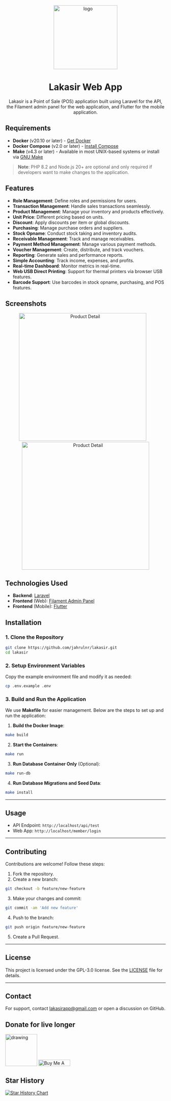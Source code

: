<div align="center">

  <img src="https://lakasir.com/assets/logo/image.png" alt="logo" width="200" height="auto" />
  <h1>Lakasir Web App</h1>

  <p> Lakasir is a Point of Sale (POS) application built using Laravel for the API, the Filament admin panel for the web application, and Flutter for the mobile application. </p>
  
</div>

## Requirements
- **Docker** (v20.10 or later) - [Get Docker](https://docs.docker.com/get-docker/)
- **Docker Compose** (v2.0 or later) - [Install Compose](https://docs.docker.com/compose/install/)
- **Make** (v4.3 or later) - Available in most UNIX-based systems or install via [GNU Make](https://www.gnu.org/software/make/)

> **Note**: PHP 8.2 and Node.js 20+ are optional and only required if developers want to make changes to the application.


## Features
- **Role Management**: Define roles and permissions for users.
- **Transaction Management**: Handle sales transactions seamlessly.
- **Product Management**: Manage your inventory and products effectively.
- **Unit Price**: Different pricing based on units.
- **Discount**: Apply discounts per item or global discounts.
- **Purchasing**: Manage purchase orders and suppliers.
- **Stock Opname**: Conduct stock taking and inventory audits.
- **Receivable Management**: Track and manage receivables.
- **Payment Method Management**: Manage various payment methods.
- **Voucher Management**: Create, distribute, and track vouchers.
- **Reporting**: Generate sales and performance reports.
- **Simple Accounting**: Track income, expenses, and profits.
- **Real-time Dashboard**: Monitor metrics in real-time.
- **Web USB Direct Printing**: Support for thermal printers via browser USB features.
- **Barcode Support**: Use barcodes in stock opname, purchasing, and POS features.

## Screenshots

<div style="display:inline-block" align="center">
  <img src="./readme/Screenshot/cashier-menu.png" alt="Product Detail" width="400" />
  &emsp;
  <img src="./readme/Screenshot/product-detail.png" alt="Product Detail" width="400"/>  
</div>
<!-- ![Lakasir Screenshot](./readme/Screenshot/product-detail.png) -->

## Technologies Used
* **Backend**: [Laravel](https://laravel.com)
* **Frontend** (Web): [Filament Admin Panel](https://filamentphp.com)
* **Frontend** (Mobile): [Flutter](https://flutter.github.io)

## Installation

### 1. Clone the Repository
```bash
git clone https://github.com/jahrulnr/lakasir.git
cd lakasir
```

### 2. Setup Environment Variables
Copy the example environment file and modify it as needed:
```bash
cp .env.example .env
```

### 3. Build and Run the Application
We use **Makefile** for easier management. Below are the steps to set up and run the application:

1. **Build the Docker Image**:
```bash
make build
```

2. **Start the Containers**:
```bash
make run
```

3. **Run Database Container Only** (Optional):
```bash
make run-db
```

4. **Run Database Migrations and Seed Data**:
```bash
make install
```

---

## Usage

- API Endpoint: `http://localhost/api/test`
- Web App: `http://localhost/member/login`

---

## Contributing

Contributions are welcome! Follow these steps:
1. Fork the repository.
2. Create a new branch:
```bash
git checkout -b feature/new-feature
```
3. Make your changes and commit:
```bash
git commit -am 'Add new feature'
```
4. Push to the branch:
```bash
git push origin feature/new-feature
```
5. Create a Pull Request.

---

## License

This project is licensed under the GPL-3.0 license. See the [LICENSE](LICENSE) file for details.

---

## Contact

For support, contact lakasirapp@gmail.com or open a discussion on GitHub.



## Donate for live longer

[<img src="https://trakteer.id/images/v2/trakteer-logo.png" alt="drawing" width="100"/>](https://trakteer.id/sheenazien8/tip?quantity=1)
<a href="https://www.buymeacoffee.com/sheenazien8" target="_blank"><img src="https://cdn.buymeacoffee.com/buttons/v2/default-green.png" alt="Buy Me A Coffee" style="height: 20px !important;width: 100px !important;" ></a>


## Star History

<a href="https://star-history.com/#lakasir/lakasir&Date">
 <picture>
   <source media="(prefers-color-scheme: dark)" srcset="https://api.star-history.com/svg?repos=lakasir/lakasir&type=Date&theme=dark" />
   <source media="(prefers-color-scheme: light)" srcset="https://api.star-history.com/svg?repos=lakasir/lakasir&type=Date" />
   <img alt="Star History Chart" src="https://api.star-history.com/svg?repos=lakasir/lakasir&type=Date" />
 </picture>
</a>
